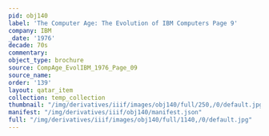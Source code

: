 ```yaml
---
pid: obj140
label: 'The Computer Age: The Evolution of IBM Computers Page 9'
company: IBM
_date: '1976'
decade: 70s
commentary:
object_type: brochure
source: CompAge_EvolIBM_1976_Page_09
source_name:
order: '139'
layout: qatar_item
collection: temp_collection
thumbnail: "/img/derivatives/iiif/images/obj140/full/250,/0/default.jpg"
manifest: "/img/derivatives/iiif/obj140/manifest.json"
full: "/img/derivatives/iiif/images/obj140/full/1140,/0/default.jpg"
---
```

